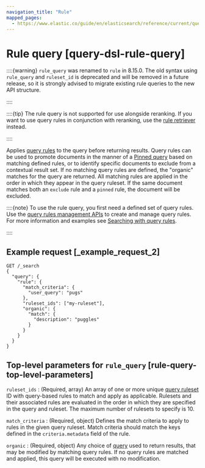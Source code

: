 ```yaml
---
navigation_title: "Rule"
mapped_pages:
  - https://www.elastic.co/guide/en/elasticsearch/reference/current/query-dsl-rule-query.html
---
```


# Rule query [query-dsl-rule-query]


::::{warning}
`rule_query` was renamed to `rule` in 8.15.0. The old syntax using `rule_query` and `ruleset_id` is deprecated and will be removed in a future release, so it is strongly advised to migrate existing rule queries to the new API structure.

::::


::::{tip}
The rule query is not supported for use alongside reranking. If you want to use query rules in conjunction with reranking, use the [rule retriever](/reference/elasticsearch/rest-apis/retrievers.md#rule-retriever) instead.

::::


Applies [query rules](https://www.elastic.co/docs/api/doc/elasticsearch/group/endpoint-query_rules) to the query before returning results. Query rules can be used to promote documents in the manner of a [Pinned query](/reference/query-languages/query-dsl/query-dsl-pinned-query.md) based on matching defined rules, or to identify specific documents to exclude from a contextual result set. If no matching query rules are defined, the "organic" matches for the query are returned. All matching rules are applied in the order in which they appear in the query ruleset. If the same document matches both an `exclude` rule and a `pinned` rule, the document will be excluded.

::::{note}
To use the rule query, you first need a defined set of query rules. Use the [query rules management APIs](https://www.elastic.co/docs/api/doc/elasticsearch/group/endpoint-query_rules) to create and manage query rules. For more information and examples see [Searching with query rules](/reference/elasticsearch/rest-apis/searching-with-query-rules.md).

::::


## Example request [_example_request_2]

```console
GET /_search
{
  "query": {
    "rule": {
      "match_criteria": {
        "user_query": "pugs"
      },
      "ruleset_ids": ["my-ruleset"],
      "organic": {
        "match": {
          "description": "puggles"
        }
      }
    }
  }
}
```


## Top-level parameters for `rule_query` [rule-query-top-level-parameters]

`ruleset_ids`
:   (Required, array) An array of one or more unique [query ruleset](https://www.elastic.co/docs/api/doc/elasticsearch/group/endpoint-query_rules) ID with query-based rules to match and apply as applicable. Rulesets and their associated rules are evaluated in the order in which they are specified in the query and ruleset. The maximum number of rulesets to specify is 10.

`match_criteria`
:   (Required, object) Defines the match criteria to apply to rules in the given query ruleset. Match criteria should match the keys defined in the `criteria.metadata` field of the rule.

`organic`
:   (Required, object) Any choice of [query](/reference/query-languages/querydsl.md) used to return results, that may be modified by matching query rules. If no query rules are matched and applied, this query will be executed with no modification.


